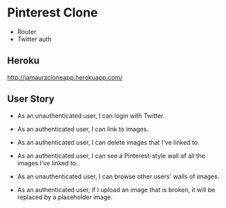 # Pinterest Clone

* Router
* Twitter auth

## Heroku
http://jamaurzcloneapp.herokuapp.com/

## User Story
* As an unauthenticated user, I can login with Twitter.

* As an authenticated user, I can link to images.

* As an authenticated user, I can delete images that I've linked to.

* As an authenticated user, I can see a Pinterest-style wall of all the images I've linked to.

* As an unauthenticated user, I can browse other users' walls of images.

* As an authenticated user, if I upload an image that is broken, it will be replaced by a placeholder image.
